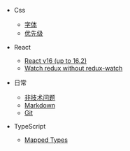 <!-- * JavaScript
  * [Input](javascript/input.md) -->

* Css
  * [字体](stars/css/fonts.md)
  * [优先级](stars/css/priority.md)

* React 
  * [React v16 (up to 16.2)](stars/react/react16.md)
  * [Watch redux without redux-watch](stars/react/redux-watch.md)

* 日常
  * [非技术问题](stars/daily/non-tech.md)
  * [Markdown](stars/daily/markdown.md)
  * [Git](stars/daily/git.md)

* TypeScript
  * [Mapped Types](stars/typescript/mapped-type.md)